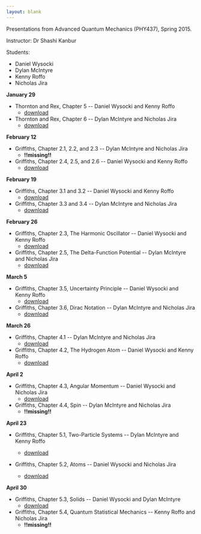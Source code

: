 ```yaml
---
layout: blank
---
```


Presentations from Advanced Quantum Mechanics (PHY437), Spring 2015.

Instructor: Dr Shashi Kanbur

Students:

- Daniel Wysocki
- Dylan McIntyre
- Kenny Roffo
- Nicholas Jira



**January 29**

- Thornton and Rex, Chapter 5 -- Daniel Wysocki and Kenny Roffo
    - [download]({{site.baseurl}}/assets/presentations/threx_ch5/threx_ch5.pdf)
- Thornton and Rex, Chapter 6 -- Dylan McIntyre and Nicholas Jira
    - [download]({{site.baseurl}}/assets/presentations/Chapter_6_presentation.pptx)



**February 12**

- Griffiths, Chapter 2.1, 2.2, and 2.3 -- Dylan McIntyre and Nicholas Jira
    - **!!missing!!**
- Griffiths, Chapter 2.4, 2.5, and 2.6 -- Daniel Wysocki and Kenny Roffo
    - [download]({{site.baseurl}}/assets/presentations/griffiths_ch2/griffiths_ch2.pdf)



**February 19**

- Griffiths, Chapter 3.1 and 3.2 -- Daniel Wysocki and Kenny Roffo
    - [download]({{site.baseurl}}/assets/presentations/griffiths_ch3/griffiths_ch3.pdf)
- Griffiths, Chapter 3.3 and 3.4 -- Dylan McIntyre and Nicholas Jira
    - [download]({{site.baseurl}}/assets/presentations/aqm_presentation_33_34.pptx)



**February 26**

- Griffiths, Chapter 2.3, The Harmonic Oscillator -- Daniel Wysocki and Kenny Roffo
    - [download]({{site.baseurl}}/assets/presentations/griffiths_qho/griffiths_qho.pdf)
- Griffiths, Chapter 2.5, The Delta-Function Potential -- Dylan McIntyre and Nicholas Jira
    - [download]({{site.baseurl}}/assets/presentations/aqm_pre_deltafunction.pptx)



**March 5**

- Griffiths, Chapter 3.5, Uncertainty Principle -- Daniel Wysocki and Kenny Roffo
    - [download]({{site.baseurl}}/assets/presentations/griffiths_up/griffiths_up.pdf)
- Griffiths, Chapter 3.6, Dirac Notation -- Dylan McIntyre and Nicholas Jira
    - [download]({{site.baseurl}}/assets/presentations/aqm_pre_3_6.pdf)



**March 26**

- Griffiths, Chapter 4.1 -- Dylan McIntyre and Nicholas Jira
    - [download]({{site.baseurl}}/assets/presentations/chpt_4_presentation.pdf)
- Griffiths, Chapter 4.2, The Hydrogen Atom -- Daniel Wysocki and Kenny Roffo
    - [download]({{site.baseurl}}/assets/presentations/griffiths_hatom/griffiths_hatom.pdf)



**April 2**

- Griffiths, Chapter 4.3, Angular Momentum -- Daniel Wysocki and Nicholas Jira
    - [download]({{site.baseurl}}/assets/presentations/griffiths_angular_momentum/griffiths_angular_momentum.pdf)
- Griffiths, Chapter 4.4, Spin -- Dylan McIntyre and Nicholas Jira
    - **!!missing!!**



**April 23**


- Griffiths, Chapter 5.1, Two-Particle Systems -- Dylan McIntyre and Kenny Roffo
    - [download]({{site.baseurl}}/assets/presentations/griffiths_2ps.pdf)

- Griffiths, Chapter 5.2, Atoms -- Daniel Wysocki and Nicholas Jira
    - [download]({{site.baseurl}}/assets/presentations/griffiths_atoms/griffiths_atoms.pdf)



**April 30**

- Griffiths, Chapter 5.3, Solids -- Daniel Wysocki and Dylan McIntyre
    - [download]({{site.baseurl}}/assets/presentations/griffiths_solids/griffiths_solids.pdf)
- Griffiths, Chapter 5.4, Quantum Statistical Mechanics -- Kenny Roffo and Nicholas Jira
    - **!!missing!!**
